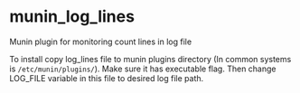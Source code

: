 # munin_log_lines
Munin plugin for monitoring count lines in log file

To install copy log_lines file to munin plugins directory (In common systems is ```/etc/munin/plugins/```). Make sure it has executable flag.
Then change LOG_FILE variable in this file to desired log file path.
